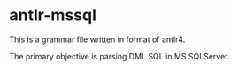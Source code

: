 antlr-mssql
===========
This is a grammar file written in format of antlr4.

The primary objective is parsing DML SQL in MS SQLServer.
